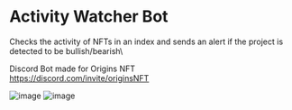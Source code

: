 # Activity Watcher Bot
Checks the activity of NFTs in an index and sends an alert if the project is detected to be bullish/bearish\

Discord Bot made for Origins NFT\
https://discord.com/invite/originsNFT


![image](https://user-images.githubusercontent.com/92004065/146755249-66a47293-e1ef-4ac4-81b0-bdcabf7f05fc.png)
![image](https://user-images.githubusercontent.com/92004065/146755289-0dc51d5a-dd8d-4d33-8f50-8e4212f3980e.png)
